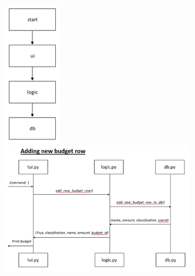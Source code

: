 <img src="https://github.com/henkkah/ot-harjoitustyo/blob/master/dokumentaatio/arkkitehtuuri.PNG" width="150">  
<img src="https://github.com/henkkah/ot-harjoitustyo/blob/master/dokumentaatio/adding_new_budget_row.PNG" width="750">  
